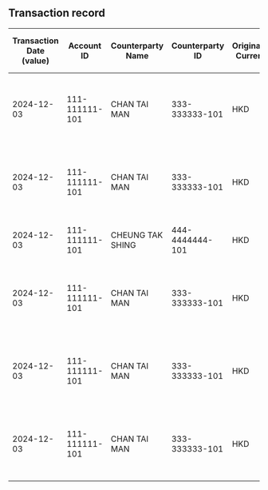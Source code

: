 ## Transaction record
| Transaction Date (value) | Account ID | Counterparty Name | Counterparty ID | Originating Currency | Originating Amount | Debit Credit Indicator | Beneficiary Bank Raw | Originator Bank Raw | Beneficiary Name | Originator Account Number | Transaction Type Source | Transaction Code Description | Sending Bank Account Number | Sending Bank Address | Converted Amount | Fraud payment |
| --- | --- | --- | --- | --- | --- | --- | --- | --- | --- | --- | --- | --- | --- | --- | --- | --- |
| 2024-12-03 | 111-111111-101 | CHAN TAI MAN | 333-333333-101 | HKD | 5001 | C | Hang Seng Bank Ltd. | The Hongkong and Shanghai Banking Corporation Limited | CHAN TAI MAN | 333-333333-101 | CWTF | Default transaction | NaN | The Hongkong and Shanghai Banking Corporation Limited HK | 5001 | 5 |
| 2024-12-03 | 111-111111-101 | CHAN TAI MAN | 333-333333-101 | HKD | 50001 | C | Hang Seng Bank Ltd. | The Hongkong and Shanghai Banking Corporation Limited | CHAN TAI MAN | 333-333333-101 | CWTF | Default transaction | NaN | The Hongkong and Shanghai Banking Corporation Limited HK | 50001 | 3 |
| 2024-12-03 | 111-111111-101 | CHEUNG TAK SHING | 444-4444444-101 | HKD | 144123 | C | NaN | NaN | CHAN TAI MAN | 444-4444444-101 | CUTF | ATM TRANSFER UNRELATED DEPOSIT | NaN | NaN | 144123 | 2 |
| 2024-12-03 | 111-111111-101 | CHAN TAI MAN | 333-333333-101 | HKD | 7001 | C | Hang Seng Bank Ltd. | The Hongkong and Shanghai Banking Corporation Limited | CHAN TAI MAN | 333-333333-101 | CWTF | Default transaction | NaN | The Hongkong and Shanghai Banking Corporation Limited HK | 7001 | 4 |
| 2024-12-03 | 111-111111-101 | CHAN TAI MAN | 333-333333-101 | HKD | 2997 | C | Hang Seng Bank Ltd. | The Hongkong and Shanghai Banking Corporation Limited | CHAN TAI MAN | 333-333333-101 | CWTF | Default transaction | NaN | The Hongkong and Shanghai Banking Corporation Limited HK | 2997 | 1 |
| 2024-12-03 | 111-111111-101 | CHAN TAI MAN | 333-333333-101 | HKD | 50001 | C | Hang Seng Bank Ltd. | The Hongkong and Shanghai Banking Corporation Limited | CHAN TAI MAN | 333-333333-101 | CWTF | Default transaction | NaN | The Hongkong and Shanghai Banking Corporation Limited HK | 50001 | 6 |